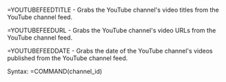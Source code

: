 =YOUTUBEFEEDTITLE - Grabs the YouTube channel's video titles from the YouTube channel feed.

=YOUTUBEFEEDURL - Grabs the YouTube channel's video URLs from the YouTube channel feed.

=YOUTUBEFEEDDATE - Grabs the date of the YouTube channel's videos published from the YouTube channel feed.

Syntax: =COMMAND(channel_id)
